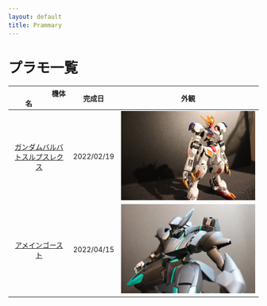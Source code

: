 ```yaml
---
layout: default
title: Prammary
---
```


# プラモ一覧

|  &nbsp;&nbsp;&nbsp;&nbsp;&nbsp;&nbsp;&nbsp;&nbsp;&nbsp;&nbsp;&nbsp;&nbsp;&nbsp;&nbsp;&nbsp;&nbsp;&nbsp;&nbsp;&nbsp;&nbsp; 機体名 &nbsp;&nbsp;&nbsp;&nbsp;&nbsp;&nbsp;&nbsp;&nbsp;&nbsp;&nbsp;  |  完成日  |  外観  |
| :---: | :---: | :---: |
|  [ガンダムバルバトスルプスレクス](https://san-you.github.io/Prammary/plastic_models_list/gundam_barbatos_lupus_rex.html)  |  2022/02/19  |  <img src="./images/gundam_barbatos_lupus_rex/IMG_0754.JPG">  |
|  [アメインゴースト](https://san-you.github.io/Prammary/plastic_models_list/amaim_ghost.html)  |  2022/04/15  |  <img src="./images/amaim_ghost/IMG_0802.JPG">  |
